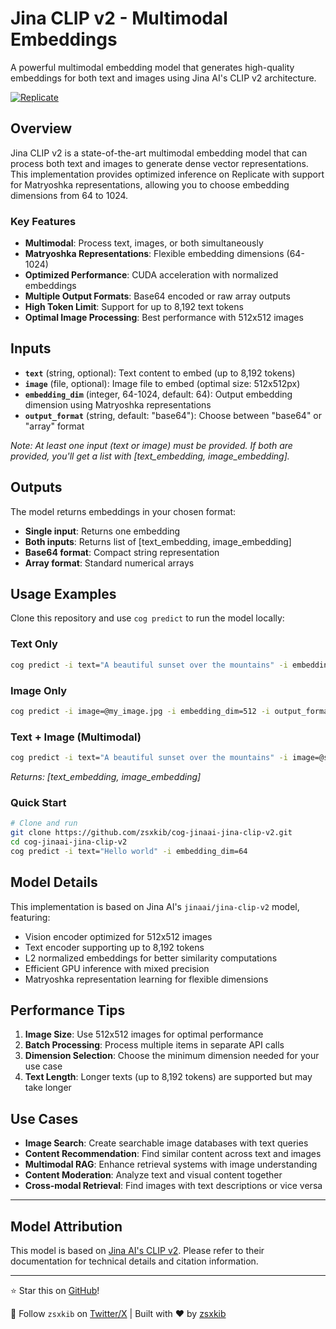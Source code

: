 # Jina CLIP v2 - Multimodal Embeddings

A powerful multimodal embedding model that generates high-quality embeddings for both text and images using Jina AI's CLIP v2 architecture.

[![Replicate](https://replicate.com/zsxkib/jina-clip-v2/badge)](https://replicate.com/zsxkib/jina-clip-v2)

## Overview

Jina CLIP v2 is a state-of-the-art multimodal embedding model that can process both text and images to generate dense vector representations. This implementation provides optimized inference on Replicate with support for Matryoshka representations, allowing you to choose embedding dimensions from 64 to 1024.

### Key Features

- **Multimodal**: Process text, images, or both simultaneously
- **Matryoshka Representations**: Flexible embedding dimensions (64-1024)
- **Optimized Performance**: CUDA acceleration with normalized embeddings
- **Multiple Output Formats**: Base64 encoded or raw array outputs
- **High Token Limit**: Support for up to 8,192 text tokens
- **Optimal Image Processing**: Best performance with 512x512 images

## Inputs

- **`text`** (string, optional): Text content to embed (up to 8,192 tokens)
- **`image`** (file, optional): Image file to embed (optimal size: 512x512px)
- **`embedding_dim`** (integer, 64-1024, default: 64): Output embedding dimension using Matryoshka representations
- **`output_format`** (string, default: "base64"): Choose between "base64" or "array" format

*Note: At least one input (text or image) must be provided. If both are provided, you'll get a list with [text_embedding, image_embedding].*

## Outputs

The model returns embeddings in your chosen format:
- **Single input**: Returns one embedding
- **Both inputs**: Returns list of [text_embedding, image_embedding]
- **Base64 format**: Compact string representation
- **Array format**: Standard numerical arrays

## Usage Examples

Clone this repository and use `cog predict` to run the model locally:

### Text Only
```bash
cog predict -i text="A beautiful sunset over the mountains" -i embedding_dim=256 -i output_format="array"
```

### Image Only  
```bash
cog predict -i image=@my_image.jpg -i embedding_dim=512 -i output_format="base64"
```

### Text + Image (Multimodal)
```bash
cog predict -i text="A beautiful sunset over the mountains" -i image=@sunset.jpg -i embedding_dim=128 -i output_format="array"
```
*Returns: [text_embedding, image_embedding]*

### Quick Start
```bash
# Clone and run
git clone https://github.com/zsxkib/cog-jinaai-jina-clip-v2.git
cd cog-jinaai-jina-clip-v2
cog predict -i text="Hello world" -i embedding_dim=64
```

## Model Details

This implementation is based on Jina AI's `jinaai/jina-clip-v2` model, featuring:
- Vision encoder optimized for 512x512 images
- Text encoder supporting up to 8,192 tokens
- L2 normalized embeddings for better similarity computations
- Efficient GPU inference with mixed precision
- Matryoshka representation learning for flexible dimensions

## Performance Tips

1. **Image Size**: Use 512x512 images for optimal performance
2. **Batch Processing**: Process multiple items in separate API calls
3. **Dimension Selection**: Choose the minimum dimension needed for your use case
4. **Text Length**: Longer texts (up to 8,192 tokens) are supported but may take longer

## Use Cases

- **Image Search**: Create searchable image databases with text queries
- **Content Recommendation**: Find similar content across text and images  
- **Multimodal RAG**: Enhance retrieval systems with image understanding
- **Content Moderation**: Analyze text and visual content together
- **Cross-modal Retrieval**: Find images with text descriptions or vice versa

---

## Model Attribution

This model is based on [Jina AI's CLIP v2](https://huggingface.co/jinaai/jina-clip-v2). Please refer to their documentation for technical details and citation information.

---

⭐ Star this on [GitHub](https://github.com/zsxkib/cog-jinaai-jina-clip-v2)!

👋 Follow `zsxkib` on [Twitter/X](https://twitter.com/zsakib_) | Built with ❤️ by [zsxkib](https://github.com/zsxkib)
